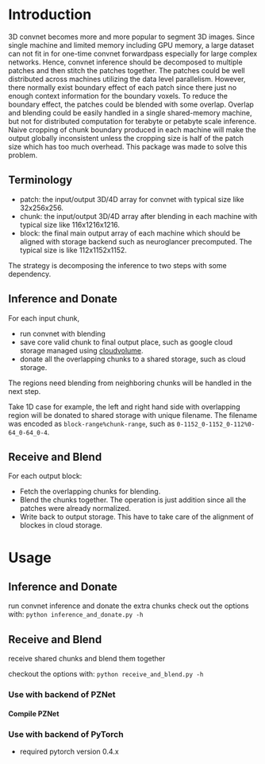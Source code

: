 # Introduction
3D convnet becomes more and more popular to segment 3D images. Since single machine and limited memory including GPU memory, a large dataset can not fit in for one-time convnet forwardpass especially for large complex networks. Hence, convnet inference should be decomposed to multiple patches and then stitch the patches together. The patches could be well distributed across machines utilizing the data level parallelism. However, there normally exist boundary effect of each patch since there just no enough context information for the boundary voxels. To reduce the boundary effect, the patches could be blended with some overlap. Overlap and blending could be easily handled in a single shared-memory machine, but not for distributed computation for terabyte or petabyte scale inference. Naive cropping of chunk boundary produced in each machine will make the output globally inconsistent unless the cropping size is half of the patch size which has too much overhead. This package was made to solve this problem.

## Terminology
- patch: the input/output 3D/4D array for convnet with typical size like 32x256x256.
- chunk: the input/output 3D/4D array after blending in each machine with typical size like 116x1216x1216.
- block: the final main output array of each machine which should be aligned with storage backend such as neuroglancer precomputed. The typical size is like 112x1152x1152.

The strategy is decomposing the inference to two steps with some dependency. 

## Inference and Donate
For each input chunk, 
- run convnet with blending
- save core valid chunk to final output place, such as google cloud storage managed using [cloudvolume](https://github.com/seung-lab/cloud-volume).
- donate all the overlapping chunks to a shared storage, such as cloud storage.

The regions need blending from neighboring chunks will be handled in the next step.

Take 1D case for example, the left and right hand side with overlapping region will be donated to shared storage with unique filename. The filename was encoded as `block-range%chunk-range`, such as `0-1152_0-1152_0-112%0-64_0-64_0-4`.

## Receive and Blend
For each output block:
- Fetch the overlapping chunks for blending.
- Blend the chunks together. The operation is just addition since all the patches were already normalized.
- Write back to output storage. This have to take care of the alignment of blockes in cloud storage.

# Usage

## Inference and Donate
run convnet inference and donate the extra chunks
check out the options with:
`python inference_and_donate.py -h`

## Receive and Blend 
receive shared chunks and blend them together

checkout the options with:
`python receive_and_blend.py -h`

### Use with backend of PZNet 

#### Compile PZNet

### Use with backend of PyTorch 
- required pytorch version 0.4.x


